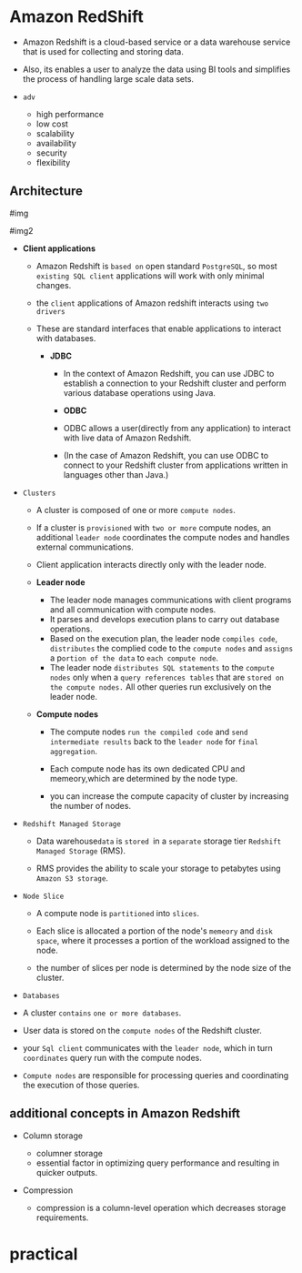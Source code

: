# Amazon RedShift

- Amazon Redshift is a cloud-based service or a data warehouse service that is used for collecting and storing data.

- Also, its enables a user to analyze the data using BI tools and simplifies the process of handling large scale data sets.

- `adv`

    - high performance
    - low cost
    - scalability
    - availability
    - security
    - flexibility

## Architecture


#img

#img2


- **Client applications**
    -  Amazon Redshift is `based on` open standard `PostgreSQL`, so most ` existing SQL client` applications will work with only minimal changes.

    - the `client` applications of Amazon redshift interacts using `two drivers`
    - These are standard interfaces that enable applications to interact with databases.
    
      - **JDBC**
        - In the context of Amazon Redshift, you can use JDBC to establish a connection to your Redshift cluster and perform various database operations using Java. 

        - **ODBC**
         - ODBC allows a user(directly from any application) to interact with live data of Amazon Redshift.

        - (In the case of Amazon Redshift, you can use ODBC to connect to your Redshift cluster from applications written in languages other than Java.)


- `Clusters`

    - A cluster is composed of one or more `compute nodes`. 
    - If a cluster is `provisioned` with `two or more` compute nodes, an additional `leader node` coordinates the compute nodes and handles external communications.
    - Client application interacts directly only with the leader node.

    - **Leader node**
        - The leader node manages communications with client programs and all communication with compute nodes.
        - It parses and develops execution plans to carry out database operations.
        - Based on the execution plan, the leader node `compiles code`, `distributes` the complied code to the  `compute nodes` and `assigns` a p`ortion of the data` to `each compute node`.
        - The leader node `distributes SQL statements` to the `compute nodes` only when a `query references tables` that are `stored on the compute nodes.` All other queries run exclusively on the leader node. 

    - **Compute nodes**

        - The compute nodes `run the compiled code` and `send intermediate results` back to the `leader node` for `final aggregation`.

        - Each compute node has its own dedicated CPU and memeory,which are determined by the node type.

        - you can increase the compute capacity of cluster by increasing the number of nodes.


- `Redshift Managed Storage`

    - Data warehouse` data ` is `stored `in a `separate` storage tier `Redshift Managed Storage` (RMS).

    - RMS provides the ability to scale your storage to petabytes using` Amazon S3 storage`.

    
- `Node Slice`
    - A compute node is `partitioned` into `slices`.
    - Each slice is allocated a portion of the node's `memeory` and `disk space`, where it processes a portion of the workload assigned to the node.

    - the number of slices per node is determined by the node size of the cluster.

- `Databases`

- A cluster `contains` `one or more databases`.
- User data is stored on the `compute nodes` of the Redshift cluster.
- your `Sql client` communicates with the `leader node`, which in turn `coordinates` query run with the compute nodes.
- `Compute nodes` are responsible for processing queries and coordinating the execution of those queries.

## additional concepts in Amazon Redshift

- Column storage
    - columner storage
    - essential factor in optimizing query performance and resulting in quicker outputs.

- Compression
    - compression is a column-level operation which decreases storage requirements.


# practical 